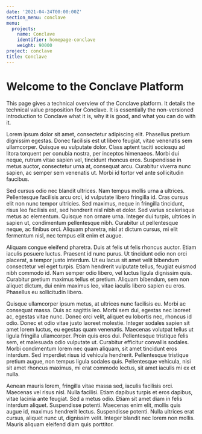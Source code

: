 ```yaml
---
date: '2021-04-24T00:00:00Z'
section_menu: conclave
menu:
  projects:
    name: Conclave
    identifier: homepage-conclave
    weight: 90000
project: conclave
title: Conclave
---
```


# Welcome to the Conclave Platform

This page gives a technical overview of the Conclave platform. It details the technical value proposition for Conclave. It is essentially the non-versioned introduction to Conclave what it is, why it is good, and what you can do with it.

Lorem ipsum dolor sit amet, consectetur adipiscing elit. Phasellus pretium dignissim egestas. Donec facilisis est ut libero feugiat, vitae venenatis sem ullamcorper. Quisque eu vulputate dolor. Class aptent taciti sociosqu ad litora torquent per conubia nostra, per inceptos himenaeos. Morbi dui neque, rutrum vitae sapien vel, tincidunt rhoncus eros. Suspendisse in metus auctor, consectetur urna at, consequat arcu. Curabitur viverra nunc sapien, ac semper sem venenatis ut. Morbi id tortor vel ante sollicitudin faucibus.

Sed cursus odio nec blandit ultrices. Nam tempus mollis urna a ultrices. Pellentesque facilisis arcu orci, id vulputate libero fringilla id. Cras cursus elit non nunc tempor ultricies. Sed maximus, neque in fringilla tincidunt, risus leo facilisis est, sed hendrerit nisl nibh et dolor. Sed varius scelerisque metus ac elementum. Quisque non ornare urna. Integer dui turpis, ultrices in sapien ut, condimentum pellentesque nibh. Curabitur ut pellentesque neque, ac finibus orci. Aliquam pharetra, nisl at dictum cursus, mi elit fermentum nisl, nec tempus elit enim et augue.

Aliquam congue eleifend pharetra. Duis at felis ut felis rhoncus auctor. Etiam iaculis posuere luctus. Praesent id nunc purus. Ut tincidunt odio non orci placerat, a tempor justo interdum. Ut eu lacus sit amet velit bibendum consectetur vel eget turpis. Etiam hendrerit vulputate tellus, feugiat euismod nibh commodo id. Nam semper odio libero, vel luctus ligula dignissim quis. Curabitur pretium maximus tellus et pretium. Aliquam bibendum, sem non aliquet dictum, dui enim maximus leo, vitae iaculis libero sapien eu eros. Phasellus eu sollicitudin libero.

Quisque ullamcorper ipsum metus, at ultrices nunc facilisis eu. Morbi ac consequat massa. Duis ac sagittis leo. Morbi sem dui, egestas nec laoreet ac, egestas vitae nunc. Donec orci velit, aliquet eu lobortis nec, rhoncus id odio. Donec et odio vitae justo laoreet molestie. Integer sodales sapien sit amet lorem luctus, eu egestas quam venenatis. Maecenas volutpat tellus ut ligula fringilla ullamcorper. Proin quis eros dui. Pellentesque tristique felis sem, et malesuada odio vulputate ut. Curabitur efficitur convallis sodales. Morbi condimentum lorem nec quam aliquam, sit amet tincidunt eros interdum. Sed imperdiet risus id vehicula hendrerit. Pellentesque tristique pretium augue, non tempus ligula sodales quis. Pellentesque vehicula, nisi sit amet rhoncus maximus, mi erat commodo lectus, sit amet iaculis mi ex et nulla.

Aenean mauris lorem, fringilla vitae massa sed, iaculis facilisis orci. Maecenas vel risus nisl. Nulla facilisi. Etiam dapibus turpis et eros dapibus, vitae lacinia ante feugiat. Sed a metus odio. Etiam sit amet diam in felis interdum aliquet. Suspendisse potenti. Maecenas enim elit, mollis quis augue id, maximus hendrerit lectus. Suspendisse potenti. Nulla ultrices erat cursus, aliquet nunc ut, dignissim velit. Integer blandit nec lorem non mollis. Mauris aliquam eleifend diam quis porttitor.

